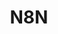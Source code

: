 ---
created: '2025-09-16T15:05:15.653266'
modified: '2025-09-17T16:12:32.933950'
ship_factor: 5
subtype: mcp-servers
tags: []
title: N8N
type: tool
version: 1
---